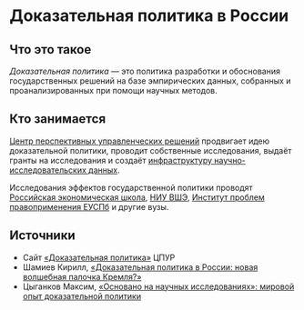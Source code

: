 # Доказательная политика в России

## Что это такое

<dfn>Доказательная политика</dfn> — это политика разработки и обоснования государственных решений на базе эмпирических данных, собранных и проанализированных при помощи научных методов.

## Кто занимается

[Центр перспективных управленческих решений](https://cpur.ru/) продвигает идею доказательной политики, проводит собственные исследования, выдаёт гранты на исследования и создаёт [инфраструктуру научно-исследовательских данных](https://data-in.ru/).

Исследования эффектов государственной политики проводят [Российская экономическая школа](https://www.nes.ru/), [НИУ ВШЭ](https://www.hse.ru/), [Институт проблем правоприменения ЕУСПб](https://enforce.spb.ru/) и другие вузы.

## Источники

* Сайт [«Доказательная политика»](https://ebpm.cpur.ru/) ЦПУР
* Шамиев Кирилл, [«Доказательная политика в России: новая волшебная палочка Кремля?»](https://www.ridl.io/ru/dokazatelnaja-politika-v-rossii-novaja-volshebnaja-palochka-kremlja/)
* Цыганков Максим, [«Основано на научных исследованиях»: мировой опыт доказательной политики](https://econs.online/articles/opinions/osnovano-na-nauchnykh-issledovaniyakh/)